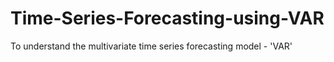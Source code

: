 # Time-Series-Forecasting-using-VAR
To understand the multivariate time series forecasting model - 'VAR'
